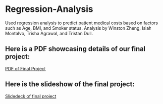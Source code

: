 # Regression-Analysis
Used regression analysis to predict patient medical costs based on factors such as Age, BMI, and Smoker status. Analysis by Winston Zheng, Isiah Montalvo, Trisha Agrawal, and Tristan Dull.


## Here is a PDF showcasing details of our final project:
[PDF of Final Project](final-writeup-group11-1.pdf)


## Here is the slideshow of the final project:
[Slidedeck of final project](STAT170_Group11.pdf)
